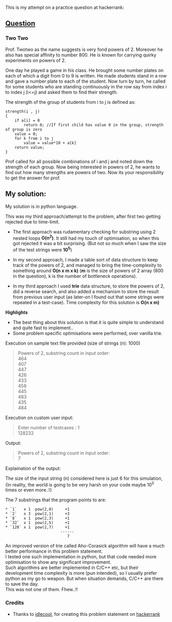 This is my attempt on a practice question at hackerrank:

## [Question](https://www.hackerrank.com/challenges/two-two/problem)

### Two Two

Prof. Twotwo as the name suggests is very fond powers of 2. Moreover he also has special affinity to number 800. He is known for carrying quirky experiments on powers of 2.

One day he played a game in his class. He brought some number plates on each of which a digit from 0 to 9 is written. He made students stand in a row and gave a number plate to each of the student. Now turn by turn, he called for some students who are standing continuously in the row say from index i to index j (i<=j) and asked them to find their strength.

The strength of the group of students from i to j is defined as:

```
strength(i , j)
{
    if a[i] = 0
        return 0; //If first child has value 0 in the group, strength of group is zero
    value = 0;
    for k from i to j
        value = value*10 + a[k]
    return value;
} 
```

Prof called for all possible combinations of i and j and noted down the strength of each group. Now being interested in powers of 2, he wants to find out how many strengths are powers of two. Now its your responsibility to get the answer for prof.

## My solution:

My solution is in python language.

This was my third approach/attempt to the problem, after first two getting rejected due to time-limit.

* The first approach was rudamentary checking for substring using 2 nested loops **O(n<sup>2</sup>)**. It still had my touch of optimisation, so when this got rejected it was a bit surprising. (But not so much when I saw the size of the test strings were **10<sup>5</sup>**)

* In my second approach, I made a table sort of data structure to keep track of the powers of 2, and managed to bring the time-complexity to something around **O(n x m x k)**  (**m** is the size of powers of 2 array (800 in the question), k is the number of bottleneck operations).

* In my third approach I used **trie** data structure, to store the powers of 2, did a reverse search, and also added a mechanism to store the result from previous user input (as later-on I found out that some strings were repeated in a test-case). Time complexity for this solution is **O(n x m)**

**Highlights**
* The best thing about this solution is that it is quite simple to understand and quite fast to implement..
* Some problem specific optimisations were performed, over vanilla trie.


Execution on sample text file provided (size of strings (n): 1000)

>Powers of 2, substring count in input order:\
464\
407\
447\
426\
433\
458\
445\
483\
435\
484


Execution on custom user input:

>Enter number of testcases : 1\
128232

Output:

>Powers of 2, substring count in input order:\
7



Explaination of the output:

The size of the input string (n) considered here is just 6 for this simulation, {In reality, the world is going to be very harsh on your code maybe 10<sup>5</sup> times or even more..!}

The 7 substrings that the program points to are:

```
* `1`   x 1  pow(2,0)     +1
* `2`   x 3  pow(2,1)     +3
* `8`   x 1  pow(2,3)     +1
* `32`  x 1  pow(2,5)     +1
* `128` x 1  pow(2,7)     +1
                        ------
                           7
```                           
                                 
An improved version of trie called Aho-Corasick algorithm will have a much better performance in this problem statement.\
I tested one such implementation in python, but that code needed more optimisation to show any significant improvement.\
Such algorithms are better implemented in C/C++ etc, but their development time complexity is more (pun intended), so I usually prefer python as my go to weapon. But when situation demands, C/C++ are there to save the day.\
This was not one of them. Fhew..!!

### Credits

* Thanks to [idlecool](https://www.hackerrank.com/profile/idlecool), for creating this problem statement on [hackerrank](https://www.hackerrank.com)
